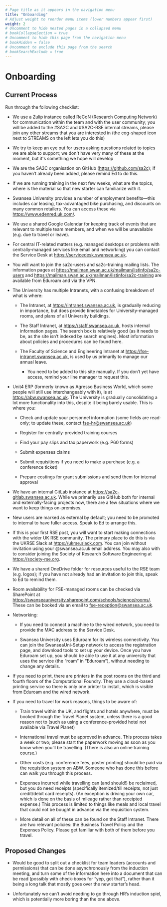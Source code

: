 ```yaml
---
# Page title as it appears in the navigation menu
title: "Onboarding"
# Adjust weight to reorder menu items (lower numbers appear first)
weight: 2
# Uncomment to hide nested pages in a collapsed menu
# bookCollapseSection = true
# Uncomment to hide this page from the navigation menu
# bookHidden = false
# Uncomment to exclude this page from the search
# bookSearchExclude = true
---
```


# Onboarding

## Current Process

Run through the following checklist:

- We use a Zulip instance called ReCoN (Research Computing Network) for communication within the team and with the user community; you will be added to the #SA2C and #SA2C-RSE internal streams, please join any other streams that you are interested in (the cog-shaped icon next to STREAMS on the left lets you do this)

- We try to keep an eye out for users asking questions related to topics we are able to support; we don't have very many of these at the moment, but it's something we hope will develop

- We are the SA2C organisation on GitHub (https://github.com/sa2c); if you haven’t already been added, please remind Ed to do this.

- If we are running training in the next few weeks, what are the topics, where is the material so that new starter can familiarize with it.

- Swansea University provides a number of employment benefits—this includes car leasing, tax-advantaged bike purchasing, and discounts on many common retailers. You can access these via https://www.edenred.uk.com/.

- We use a shared Google Calendar for keeping track of events that are relevant to multiple team members, and when we will be unavailable (e.g. due to travel or leave).

- For central IT-related matters (e.g. managed desktops or problems with centrally-managed services like email and networking) you can contact the Service Desk at https://servicedesk.swansea.ac.uk.

- You will want to join the sa2c-users and sa2c-training mailing lists. The information pages at https://mailman.swan.ac.uk/mailman/listinfo/sa2c-users and https://mailman.swan.ac.uk/mailman/listinfo/sa2c-training are available from Eduroam and via the VPN.

- The University has multiple Intranets, with a confusing breakdown of what is where:

    - The Intranet, at https://intranet.swansea.ac.uk, is gradually reducing in importance, but does provide timetables for University-managed rooms, and plans of all University buildings.

    - The Staff Intranet, at https://staff.swansea.ac.uk, hosts internal information pages. The search box is relatively good (as it needs to be, as the site isn’t indexed by search engines). Most information about policies and procedures can be found here.

    - The Faculty of Science and Engineering Intranet at https://fse-intranet.swansea.ac.uk, is used by us primarily to manage our annual leave.

        - You need to be added to this site manually. If you don’t yet have access, remind your line manager to request this.

- Unit4 ERP (formerly known as Agresso Business World, which some people will still use interchangeably with it), is at https://abw.swansea.ac.uk. The University is gradually consolidating a lot more functionality into this, despite it being barely usable. This is where you:

    - Check and update your personnel information (some fields are read-only; to update these, contact fse-hr@swansea.ac.uk)

    - Register for centrally-provided training courses

    - Find your pay slips and tax paperwork (e.g. P60 forms)

    - Submit expenses claims

    - Submit requisitions if you need to make a purchase (e.g. a conference ticket)

    - Prepare costings for grant submissions and send them for internal approval

- We have an internal GitLab instance at https://sa2c-gitlab.swansea.ac.uk. While we primarily use GitHub both for internal and externally-facing projects now, there are a few situations where we want to keep things on-premises.

- New users are marked as external by default; you need to be promoted to internal to have fuller access. Speak to Ed to arrange this.

- If this is your first RSE post, you will want to start making connections with the wider UK RSE community. The primary place to do this is via the UKRSE Slack at https://ukrse.slack.com. You can join without invitation using your @swansea.ac.uk email address. You may also with to consider joining the Society of Research Software Engineering at https://society-rse.org.

- We have a shared OneDrive folder for resources useful to the RSE team (e.g. logos); if you have not already had an invitation to join this, speak to Ed to remind them.

- Room availability for FSE-managed rooms can be checked via SharePoint at https://swanseauniversity.sharepoint.com/schools/science/rooms/. These can be booked via an email to fse-reception@swansea.ac.uk.

- Networking:

    - If you need to connect a machine to the wired network, you need to provide the MAC address to the Service Desk.

    - Swansea University uses Eduroam for its wireless connectivity. You can join the SwanseaUni-Setup network to access the registration page, and download tools to set up your device. Once you have Eduroam set up, you should be able to use it at any university that uses the service (the “roam” in “Eduroam”), without needing to change any details.

- If you need to print, there are printers in the post rooms on the third and fourth floors of the Computational Foundry. They use a cloud-based printing service so there is only one printer to install, which is visible from Eduroam and the wired network.

- If you need to travel for work reasons, things to be aware of:

    - Train travel within the UK, and flights and hotels anywhere, must be booked through the Travel Planet system, unless there is a good reason not to (such as using a conference-provided hotel not available via Travel Planet)

    - International travel must be approved in advance. This process takes a week or two; please start the paperwork moving as soon as you know when you’ll be travelling. (There is also an online training course.)

    - Other costs (e.g. conference fees, poster printing) should be paid via the requisition system on ABW. Someone who has done this before can walk you through this process.

    - Expenses incurred while travelling can (and should!) be reclaimed, but you do need receipts (specifically itemized/till receipts, not just credit/debit card receipts). (An exception is driving your own car, which is done on the basis of mileage rather than receipted expense.) This process is limited to things like meals and local travel that could not be bought in advance via the requisition system.

    - More detail on all of these can be found on the Staff Intranet. There are two relevant policies: the Business Travel Policy and the Expenses Policy. Please get familiar with both of them before you travel.

## Proposed Changes

- Would be good to split out a checklist for team leaders (accounts and permissions) that can be done asynchronously from the induction meeting, and turn some of the information here into a document that can be read (possibly with check-boxes for “yep, got that”), rather than it being a long talk that mostly goes over the new starter’s head.

- Unfortunately we can’t avoid needing to go through HR’s induction spiel, which is potentially more boring than the one above.